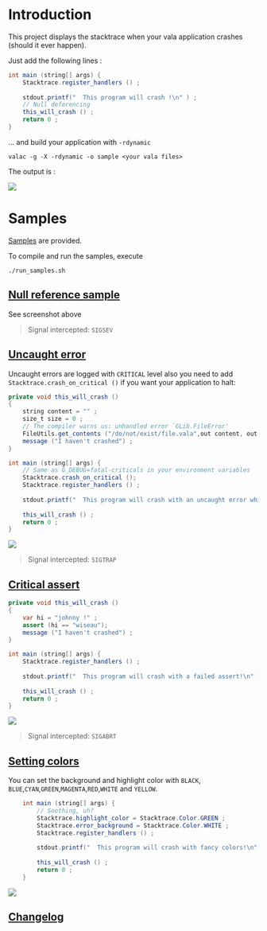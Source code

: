 Introduction
============

This project displays the stacktrace when your vala application crashes (should it ever happen).

Just add the following lines : 

```java
int main (string[] args) {
    Stacktrace.register_handlers () ;
	  
    stdout.printf("  This program will crash !\n" ) ;
    // Null deferencing
    this_will_crash () ;
    return 0 ;
}
```

... and build your application with `-rdynamic` 
```
valac -g -X -rdynamic -o sample <your vala files>
```

The output is :

![](https://raw.githubusercontent.com/PerfectCarl/vala-stacktrace/master/doc/stack_sigsegv.png)

Samples
==================
[Samples](/samples) are provided. 

To compile and run the samples, execute 

```
./run_samples.sh
```

[Null reference sample](/samples/error_sigsegv.vala)
--------------------------------------------
See screenshot above
> Signal intercepted: `SIGSEV`

[Uncaught error](/samples/error_sigtrap.vala)
--------------------------------------
Uncaught errors are logged with `CRITICAL` level also you need to add `Stacktrace.crash_on_critical ()` if you want your application to halt: 
```java
private void this_will_crash ()
{
	string content = "" ;
	size_t size = 0 ;
	// The compiler warns us: unhandled error `GLib.FileError'
	FileUtils.get_contents ("/do/not/exist/file.vala",out content, out size);
	message ("I haven't crashed") ;
}

int main (string[] args) {
	// Same as G_DEBUG=fatal-criticals in your environment variables
	Stacktrace.crash_on_critical ();
	Stacktrace.register_handlers () ;
	
	stdout.printf("  This program will crash with an uncaught error which will be logged as CRITICAL!\n" ) ;
	
	this_will_crash () ;
	return 0 ;
}

```
![](https://raw.githubusercontent.com/PerfectCarl/vala-stacktrace/master/doc/stack_sigtrap.png)

> Signal intercepted: `SIGTRAP`

[Critical assert](/samples/error_sigabrt.vala)
---------------------------------------
```java
private void this_will_crash ()
{
	var hi = "johnny !" ;
	assert (hi == "wiseau");
	message ("I haven't crashed") ;
}

int main (string[] args) {
	Stacktrace.register_handlers () ;
	
	stdout.printf("  This program will crash with a failed assert!\n" ) ;
	
	this_will_crash () ;
	return 0 ;
}

```

![](https://raw.githubusercontent.com/PerfectCarl/vala-stacktrace/master/doc/stack_sigabrt.png)

> Signal intercepted: `SIGABRT`

[Setting colors](/samples/error_colors.vala)
---------------------------------------
You can set the background and highlight color with `BLACK`, `BLUE`,`CYAN`,`GREEN`,`MAGENTA`,`RED`,`WHITE` and `YELLOW`.

```java
	int main (string[] args) {
		// Soothing, uh?
		Stacktrace.highlight_color = Stacktrace.Color.GREEN ;
		Stacktrace.error_background = Stacktrace.Color.WHITE ;
		Stacktrace.register_handlers () ;
		
		stdout.printf("  This program will crash with fancy colors!\n" ) ;
		
		this_will_crash () ;
		return 0 ;
	}

```

![](https://raw.githubusercontent.com/PerfectCarl/vala-stacktrace/master/doc/stack_colors.png)

[Changelog](CHANGELOG.md)
-------------------------
